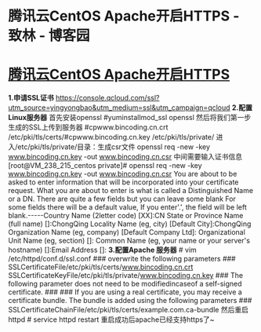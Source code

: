 
# 腾讯云CentOS Apache开启HTTPS - 致林 - 博客园






# [腾讯云CentOS Apache开启HTTPS](https://www.cnblogs.com/bincoding/p/5952411.html)
**1.申请SSL证书**
https://console.qcloud.com/ssl?utm_source=yingyongbao&utm_medium=ssl&utm_campaign=qcloud
**2.配置Linux服务器**
首先安装openssl
\#yuminstallmod_ssl openssl
然后将我们第一步生成的SSL上传到服务器
\#cpwww.bincoding.cn.crt /etc/pki/tls/certs/\#cpwww.bincoding.cn.key /etc/pki/tls/private/
进入/etc/pki/tls/private/目录：生成csr文件
openssl req -new -key www.bincoding.cn.key -out www.bincoding.cn.csr
中间需要输入证书信息
[root@VM_238_215_centos private]\# openssl req -new -key www.bincoding.cn.key -out www.bincoding.cn.csr 
You are about to be asked to enter information that will be incorporated
into your certificate request.
What you are about to enter is what is called a Distinguished Name or a DN.
There are quite a few fields but you can leave some blank
For some fields there will be a default value,
If you enter'.', the field will be left blank.-----Country Name (2letter code) [XX]:CN
State or Province Name (full name) []:ChongQing
Locality Name (eg, city) [Default City]:ChongQing
Organization Name (eg, company) [Default Company Ltd]:
Organizational Unit Name (eg, section) []:
Common Name (eg, your name or your server's hostname) []:Email Address []:
**3.配置Apache 服务器**
\# vim /etc/httpd/conf.d/ssl.conf
\#\#\# overwrite the following parameters \#\#\#
SSLCertificateFile/etc/pki/tls/certs/www.bincoding.cn.crt
SSLCertificateKeyFile/etc/pki/tls/private/www.bincoding.cn.key
\#\#\# The following parameter does not need to be modifiedincaseof a self-signed certificate. \#\#\#
\#\#\# If you are using a real certificate, you may receive a certificate bundle. The bundle is added using the following parameters \#\#\#
SSLCertificateChainFile/etc/pki/tls/certs/example.com.ca-bundle
然后重启httpd
\# service httpd restart
重启成功后apache已经支持https了~





